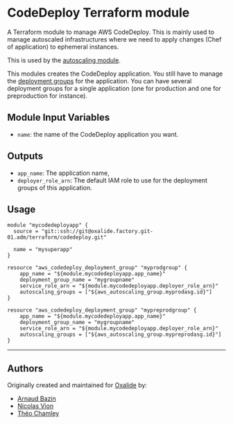 # CodeDeploy Terraform module

A Terraform module to manage AWS CodeDeploy. This is mainly used to manage
autoscaled infrastructures where we need to apply changes (Chef of application)
to ephemeral instances.

This is used by the [autoscaling module](https://gitlab.oxalide.net/terraform/autoscaling).

This modules creates the CodeDeploy application. You still have to manage the
[deployment groups](https://www.terraform.io/docs/providers/aws/r/codedeploy_deployment_group.html)
for the application. You can have several deployment groups for a single
application (one for production and one for preproduction for instance).

## Module Input Variables

* ``name``: the name of the CodeDeploy application you want.

## Outputs

 * ``app_name``: The application name,
 * ``deployer_role_arn``: The default IAM role to use for the deployment
groups of this application.

## Usage

```
module "mycodedeployapp" {
  source = "git::ssh://git@oxalide.factory.git-01.adm/terraform/codedeploy.git"

  name = "mysuperapp"
}

resource "aws_codedeploy_deployment_group" "myprodgroup" {
    app_name = "${module.mycodedeployapp.app_name}"
    deployment_group_name = "mygroupname"
    service_role_arn = "${module.mycodedeployapp.deployer_role_arn}"
    autoscaling_groups = ["${aws_autoscaling_group.myprodasg.id}"]
}

resource "aws_codedeploy_deployment_group" "mypreprodgroup" {
    app_name = "${module.mycodedeployapp.app_name}"
    deployment_group_name = "mygroupname"
    service_role_arn = "${module.mycodedeployapp.deployer_role_arn}"
    autoscaling_groups = ["${aws_autoscaling_group.mypreprodasg.id}"]
}
```

---

## Authors

Originally created and maintained for [Oxalide](http://www.oxalide.com/) by:
 * [Arnaud Bazin](https://gitlab.oxalide.net/arnaud.bazin)
 * [Nicolas Vion](https://gitlab.oxalide.net/nvion)
 * [Théo Chamley](https://gitlab.oxalide.net/theo.chamley)

